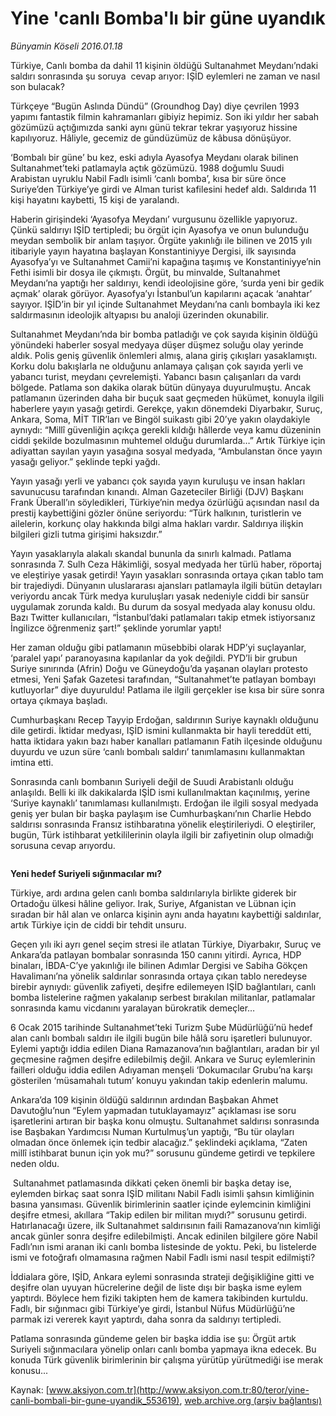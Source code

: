 # Yine 'canlı Bomba'lı bir güne uyandık

*Bünyamin Köseli 2016.01.18*

<div class="pNewsDetailMainContent ctx_content" itemprop="articleBody">
 <p>
  Türkiye, Canlı bomba da dahil 11 kişinin öldüğü Sultanahmet Meydanı’ndaki saldırı sonrasında şu soruya  cevap arıyor: IŞİD eylemleri ne zaman ve nasıl son bulacak?
 </p>
 <p>
  Türkçeye “Bugün Aslında Dündü” (Groundhog Day) diye çevrilen 1993 yapımı fantastik filmin kahramanları gibiyiz hepimiz. Son iki yıldır her sabah gözümüzü açtığımızda sanki aynı günü tekrar tekrar yaşıyoruz hissine kapılıyoruz. Hâliyle, gecemiz de gündüzümüz de kâbusa dönüşüyor.
 </p>
 <p>
  ‘Bombalı bir güne’ bu kez, eski adıyla Ayasofya Meydanı olarak bilinen Sultanahmet’teki patlamayla açtık gözümüzü. 1988 doğumlu Suudi Arabistan uyruklu Nabil Fadlı isimli ‘canlı bomba’, kısa bir süre önce Suriye’den Türkiye’ye girdi ve Alman turist kafilesini hedef aldı. Saldırıda 11 kişi hayatını kaybetti, 15 kişi de yaralandı.
 </p>
 <p>
  Haberin girişindeki ‘Ayasofya Meydanı’ vurgusunu özellikle yapıyoruz. Çünkü saldırıyı IŞİD tertipledi; bu örgüt için Ayasofya ve onun bulunduğu meydan sembolik bir anlam taşıyor. Örgüte yakınlığı ile bilinen ve 2015 yılı itibariyle yayın hayatına başlayan Konstantiniyye Dergisi, ilk sayısında Ayasofya’yı ve Sultanahmet Camii’ni kapağına taşımış ve Konstantiniyye’nin Fethi isimli bir dosya ile çıkmıştı. Örgüt, bu minvalde, Sultanahmet Meydanı’na yaptığı her saldırıyı, kendi ideolojisine göre, ‘surda yeni bir gedik açmak’ olarak görüyor. Ayasofya’yı İstanbul’un kapılarını açacak ‘anahtar’ sayıyor. IŞİD’in bir yıl içinde Sultanahmet Meydanı’na canlı bombayla iki kez saldırmasının ideolojik altyapısı bu analoji üzerinden okunabilir.
 </p>
 <p>
  Sultanahmet Meydanı’nda bir bomba patladığı ve çok sayıda kişinin öldüğü yönündeki haberler sosyal medyaya düşer düşmez soluğu olay yerinde aldık. Polis geniş güvenlik önlemleri almış, alana giriş çıkışları yasaklamıştı. Korku dolu bakışlarla ne olduğunu anlamaya çalışan çok sayıda yerli ve yabancı turist, meydanı çevrelemişti. Yabancı basın çalışanları da vardı bölgede. Patlama son dakika olarak bütün dünyaya duyurulmuştu. Ancak patlamanın üzerinden daha bir buçuk saat geçmeden hükümet, konuyla ilgili haberlere yayın yasağı getirdi. Gerekçe, yakın dönemdeki Diyarbakır, Suruç, Ankara, Soma, MİT TIR’ları ve Bingöl suikastı gibi 20’ye yakın olaydakiyle aynıydı: “Millî güvenliğin açıkça gerekli kıldığı hâllerde veya kamu düzeninin ciddi şekilde bozulmasının muhtemel olduğu durumlarda…” Artık Türkiye için adiyattan sayılan yayın yasağına sosyal medyada, “Ambulanstan önce yayın yasağı geliyor.” şeklinde tepki yağdı.
 </p>
 <p>
  Yayın yasağı yerli ve yabancı çok sayıda yayın kuruluşu ve insan hakları savunucusu tarafından kınandı. Alman Gazeteciler Birliği (DJV) Başkanı Frank Überall’ın söyledikleri, Türkiye’nin medya özürlüğü açısından nasıl da prestij kaybettiğini gözler önüne seriyordu: “Türk halkının, turistlerin ve ailelerin, korkunç olay hakkında bilgi alma hakları vardır. Saldırıya ilişkin bilgileri gizli tutma girişimi haksızdır.”
 </p>
 <p>
  Yayın yasaklarıyla alakalı skandal bununla da sınırlı kalmadı. Patlama sonrasında 7. Sulh Ceza Hâkimliği, sosyal medyada her türlü haber, röportaj ve eleştiriye yasak getirdi! Yayın yasakları sonrasında ortaya çıkan tablo tam bir trajediydi. Dünyanın uluslararası ajansları patlamayla ilgili bütün detayları veriyordu ancak Türk medya kuruluşları yasak nedeniyle ciddi bir sansür uygulamak zorunda kaldı. Bu durum da sosyal medyada alay konusu oldu. Bazı Twitter kullanıcıları, “İstanbul’daki patlamaları takip etmek istiyorsanız İngilizce öğrenmeniz şart!” şeklinde yorumlar yaptı!
 </p>
 <p>
  Her zaman olduğu gibi patlamanın müsebbibi olarak HDP’yi suçlayanlar, ‘paralel yapı’ paranoyasına kapılanlar da yok değildi. PYD’li bir grubun Suriye sınırında (Afrin) Doğu ve Güneydoğu’da yaşanan olayları protesto etmesi, Yeni Şafak Gazetesi tarafından, “Sultanahmet’te patlayan bombayı kutluyorlar” diye duyuruldu! Patlama ile ilgili gerçekler ise kısa bir süre sonra ortaya çıkmaya başladı.
 </p>
 <p>
  Cumhurbaşkanı Recep Tayyip Erdoğan, saldırının Suriye kaynaklı olduğunu dile getirdi. İktidar medyası, IŞİD ismini kullanmakta bir hayli tereddüt etti, hatta iktidara yakın bazı haber kanalları patlamanın Fatih ilçesinde olduğunu duyurdu ve uzun süre ‘canlı bombalı saldırı’ tanımlamasını kullanmaktan imtina etti.
 </p>
 <p>
  Sonrasında canlı bombanın Suriyeli değil de Suudi Arabistanlı olduğu anlaşıldı. Belli ki ilk dakikalarda IŞİD ismi kullanılmaktan kaçınılmış, yerine ‘Suriye kaynaklı’ tanımlaması kullanılmıştı. Erdoğan ile ilgili sosyal medyada geniş yer bulan bir başka paylaşım ise Cumhurbaşkanı’nın Charlie Hebdo saldırısı sonrasında Fransız istihbaratına yönelik eleştirileriydi. O eleştiriler, bugün, Türk istihbarat yetkililerinin olayla ilgili bir zafiyetinin olup olmadığı sorusuna cevap arıyordu.
 </p>
 <p>
  <img alt="" src="http://web.archive.org/web/20160120032948im_/http://medya.aksiyon.com.tr//aksiyon/2016/01/19/574551.jpg "/>
 </p>
 <p>
  <strong>
   Yeni hedef Suriyeli sığınmacılar mı?
  </strong>
 </p>
 <p>
  Türkiye, ardı ardına gelen canlı bomba saldırılarıyla birlikte giderek bir Ortadoğu ülkesi hâline geliyor. Irak, Suriye, Afganistan ve Lübnan için sıradan bir hâl alan ve onlarca kişinin aynı anda hayatını kaybettiği saldırılar, artık Türkiye için de ciddi bir tehdit unsuru.
 </p>
 <p>
  Geçen yılı iki ayrı genel seçim stresi ile atlatan Türkiye, Diyarbakır, Suruç ve Ankara’da patlayan bombalar sonrasında 150 canını yitirdi. Ayrıca, HDP binaları, İBDA-C’ye yakınlığı ile bilinen Adımlar Dergisi ve Sabiha Gökçen Havalimanı’na yönelik saldırılar sonrasında ortaya çıkan tablo neredeyse birebir aynıydı: güvenlik zafiyeti, deşifre edilemeyen IŞİD bağlantıları, canlı bomba listelerine rağmen yakalanıp serbest bırakılan militanlar, patlamalar sonrasında kamu vicdanını yaralayan bürokratik demeçler…
 </p>
 <p>
  6 Ocak 2015 tarihinde Sultanahmet’teki Turizm Şube Müdürlüğü’nü hedef alan canlı bombalı saldırı ile ilgili bugün bile hâlâ soru işaretleri bulunuyor. Eylemi yaptığı iddia edilen Diana Ramazanova’nın bağlantıları, aradan bir yıl geçmesine rağmen deşifre edilebilmiş değil. Ankara ve Suruç eylemlerinin failleri olduğu iddia edilen Adıyaman menşeli ‘Dokumacılar Grubu’na karşı gösterilen ‘müsamahalı tutum’ konuyu yakından takip edenlerin malumu.
 </p>
 <p>
  Ankara’da 109 kişinin öldüğü saldırının ardından Başbakan Ahmet Davutoğlu’nun “Eylem yapmadan tutuklayamayız” açıklaması ise soru işaretlerini artıran bir başka konu olmuştu. Sultanahmet saldırısı sonrasında ise Başbakan Yardımcısı Numan Kurtulmuş’un yaptığı, “Bu tür olayları olmadan önce önlemek için tedbir alacağız.” şeklindeki açıklama, “Zaten millî istihbarat bunun için yok mu?” sorusunu gündeme getirdi ve tepkilere neden oldu.
 </p>
 <p>
  <img alt="" src="http://web.archive.org/web/20160120032948im_/http://medya.aksiyon.com.tr//aksiyon/2016/01/19/574552.jpg "/>
  Sultanahmet patlamasında dikkati çeken önemli bir başka detay ise, eylemden birkaç saat sonra IŞİD militanı Nabil Fadlı isimli şahsın kimliğinin basına yansıması. Güvenlik birimlerinin saatler içinde eylemcinin kimliğini deşifre etmesi, akıllara “Takip edilen bir militan mıydı?” sorusunu getirdi. Hatırlanacağı üzere, ilk Sultanahmet saldırısının faili Ramazanova’nın kimliği ancak günler sonra deşifre edilebilmişti. Ancak edinilen bilgilere göre Nabil Fadlı’nın ismi aranan iki canlı bomba listesinde de yoktu. Peki, bu listelerde ismi ve fotoğrafı olmamasına rağmen Nabil Fadlı ismi nasıl tespit edilmişti?
 </p>
 <p>
  İddialara göre, IŞİD, Ankara eylemi sonrasında strateji değişikliğine gitti ve deşifre olan uyuyan hücrelerine değil de liste dışı bir başka isme eylem yaptırdı. Böylece hem fiziki takipten hem de kamera takibinden kurtuldu. Fadlı, bir sığınmacı gibi Türkiye’ye girdi, İstanbul Nüfus Müdürlüğü’ne parmak izi vererek kayıt yaptırdı, daha sonra da saldırıyı tertipledi.
 </p>
 <p>
  Patlama sonrasında gündeme gelen bir başka iddia ise şu: Örgüt artık Suriyeli sığınmacılara yönelip onları canlı bomba yapmaya ikna edecek. Bu konuda Türk güvenlik birimlerinin bir çalışma yürütüp yürütmediği ise merak konusu...
 </p>
</div>


Kaynak: [www.aksiyon.com.tr](http://www.aksiyon.com.tr:80/teror/yine-canli-bombali-bir-gune-uyandik_553619), [web.archive.org (arşiv bağlantısı)](http://web.archive.org/web/20160120032948/http://www.aksiyon.com.tr:80/teror/yine-canli-bombali-bir-gune-uyandik_553619)

